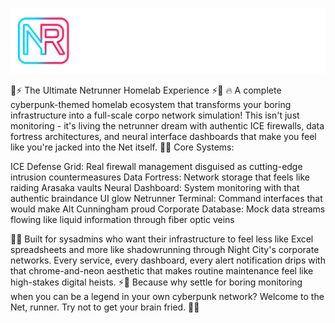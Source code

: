 <p align="center">
  <img src="./netrunner-wordmark.png" alt="Netrunner Logo" width="600"/>
</p>

🌆⚡ The Ultimate Netrunner Homelab Experience ⚡🌆
🔥 A complete cyberpunk-themed homelab ecosystem that transforms your boring infrastructure into a full-scale corpo network simulation! This isn't just monitoring - it's living the netrunner dream with authentic ICE firewalls, data fortress architectures, and neural interface dashboards that make you feel like you're jacked into the Net itself.
🤖💀 Core Systems:

ICE Defense Grid: Real firewall management disguised as cutting-edge intrusion countermeasures
Data Fortress: Network storage that feels like raiding Arasaka vaults
Neural Dashboard: System monitoring with that authentic braindance UI glow
Netrunner Terminal: Command interfaces that would make Alt Cunningham proud
Corporate Database: Mock data streams flowing like liquid information through fiber optic veins

🌃🔮 Built for sysadmins who want their infrastructure to feel less like Excel spreadsheets and more like shadowrunning through Night City's corporate networks. Every service, every dashboard, every alert notification drips with that chrome-and-neon aesthetic that makes routine maintenance feel like high-stakes digital heists.
⚡🎯 Because why settle for boring monitoring when you can be a legend in your own cyberpunk network? Welcome to the Net, runner. Try not to get your brain fried. 🧠💥
